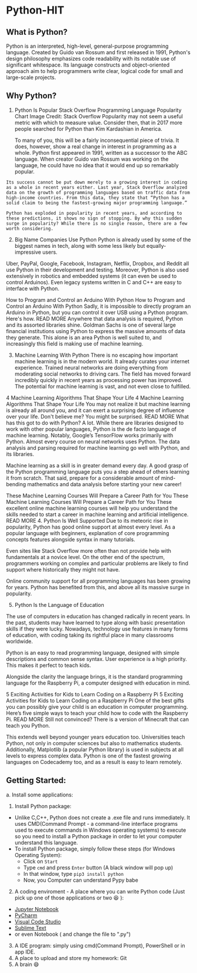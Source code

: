# Python-HIT

## What is Python?
  Python is an interpreted, high-level, general-purpose programming language. Created by Guido van Rossum and first released in 1991, Python's design philosophy emphasizes code readability with its notable use of significant whitespace. Its language constructs and object-oriented approach aim to help programmers write clear, logical code for small and large-scale projects.

## Why Python?
  1. Python Is Popular
    Stack Overflow Programming Language Popularity Chart
Image Credit: Stack Overflow
Popularity may not seem a useful metric with which to measure value. Consider then, that in 2017 more people searched for Python than Kim Kardashian in America.

     To many of you, this will be a fairly inconsequential piece of trivia. It does, however, show a real change in interest in programming as a whole. Python first appeared in 1991, written as a successor to the ABC language. When creator Guido van Rossum was working on the language, he could have no idea that it would end up so remarkably popular.

    Its success cannot be put down merely to a growing interest in coding as a whole in recent years either. Last year, Stack Overflow analyzed data on the growth of programming languages based on traffic data from high-income countries. From this data, they state that “Python has a solid claim to being the fastest-growing major programming language.”

    Python has exploded in popularity in recent years, and according to these predictions, it shows no sign of stopping. By why this sudden surge in popularity? While there is no single reason, there are a few worth considering.

2. Big Name Companies Use Python
Python is already used by some of the biggest names in tech, along with some less likely but equally-impressive users.

Uber, PayPal, Google, Facebook, Instagram, Netflix, Dropbox, and Reddit all use Python in their development and testing. Moreover, Python is also used extensively in robotics and embedded systems (it can even be used to control Arduinos). Even legacy systems written in C and C++ are easy to interface with Python.

How to Program and Control an Arduino With Python 
How to Program and Control an Arduino With Python
Sadly, it is impossible to directly program an Arduino in Python, but you can control it over USB using a Python program. Here's how.
READ MORE
Anywhere that data analysis is required, Python and its assorted libraries shine. Goldman Sachs is one of several large financial institutions using Python to express the massive amounts of data they generate. This alone is an area Python is well suited to, and increasingly this field is making use of machine learning.

3. Machine Learning With Python
There is no escaping how important machine learning is in the modern world. It already curates your internet experience. Trained neural networks are doing everything from moderating social networks to driving cars. The field has moved forward incredibly quickly in recent years as processing power has improved. The potential for machine learning is vast, and not even close to fulfilled.

4 Machine Learning Algorithms That Shape Your Life 
4 Machine Learning Algorithms That Shape Your Life
You may not realize it but machine learning is already all around you, and it can exert a surprising degree of influence over your life. Don't believe me? You might be surprised.
READ MORE
What has this got to do with Python? A lot. While there are libraries designed to work with other popular languages, Python is the de facto language of machine learning. Notably, Google’s TensorFlow works primarily with Python. Almost every course on neural networks uses Python. The data analysis and parsing required for machine learning go well with Python, and its libraries.

Machine learning as a skill is in greater demand every day. A good grasp of the Python programming language puts you a step ahead of others learning it from scratch. That said, prepare for a considerable amount of mind-bending mathematics and data analysis before starting your new career!

These Machine Learning Courses Will Prepare a Career Path for You 
These Machine Learning Courses Will Prepare a Career Path for You
These excellent online machine learning courses will help you understand the skills needed to start a career in machine learning and artificial intelligence.
READ MORE
4. Python Is Well Supported
Due to its meteoric rise in popularity, Python has good online support at almost every level. As a popular language with beginners, explanation of core programming concepts features alongside syntax in many tutorials.

Even sites like Stack Overflow more often than not provide help with fundamentals at a novice level. On the other end of the spectrum, programmers working on complex and particular problems are likely to find support where historically they might not have.

Online community support for all programming languages has been growing for years. Python has benefited from this, and above all its massive surge in popularity.

5. Python Is the Language of Education


The use of computers in education has changed radically in recent years. In the past, students may have learned to type along with basic presentation skills if they were lucky. Nowadays, technology use features in many forms of education, with coding taking its rightful place in many classrooms worldwide.

Python is an easy to read programming language, designed with simple descriptions and common sense syntax. User experience is a high priority. This makes it perfect to teach kids.

Alongside the clarity the language brings, it is the standard programming language for the Raspberry Pi, a computer designed with education in mind.

5 Exciting Activities for Kids to Learn Coding on a Raspberry Pi 
5 Exciting Activities for Kids to Learn Coding on a Raspberry Pi
One of the best gifts you can possibly give your child is an education in computer programming. Here’s five simple ways to teach your child how to code with the Raspberry Pi.
READ MORE
Still not convinced? There is a version of Minecraft that can teach you Python.

This extends well beyond younger years education too. Universities teach Python, not only in computer sciences but also to mathematics students. Additionally, Matplotlib (a popular Python library) is used in subjects at all levels to express complex data. Python is one of the fastest growing languages on Codecademy too, and as a result is easy to learn remotely.
## Getting Started:
a. Install some applications:
  1. Install Python package:
-   Unlike C,C++, Python does not create a .exe file and runs immediately. It uses CMD(Command Prompt - a command-line interface programs used to execute commands in Windows operating systems) to execute so you need to install a Python package in order to let your computer understand this language.
-   To install Python package, simply follow these steps (for Windows Operating System):
    -   Click on `Start`
    -   Type `cmd` and press `Enter` button (A black window will pop up)
    -   In that window, type `pip3 install python`
    -   Now, you Computer can understand Pypy babe

  2. A coding enviroment - A place where you can write Python code (Just pick up one of those applications or two :laughing: ):
-   [Jupyter Notebook](https://jupyter.org/)
-   [PyCharm](https://www.jetbrains.com/pycharm/)
-   [Visual Code Studio](https://code.visualstudio.com/)
-   [Sublime Text](https://www.sublimetext.com/)
-   or even Notebook ( and change the file to ".py")
  3. A IDE program: simply using cmd(Command Prompt), PowerShell or in app IDE.
  4. A place to upload and store my homework: Git
  5. A brain :smile:
